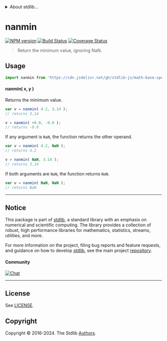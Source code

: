 <!--

@license Apache-2.0

Copyright (c) 2024 The Stdlib Authors.

Licensed under the Apache License, Version 2.0 (the "License");
you may not use this file except in compliance with the License.
You may obtain a copy of the License at

   http://www.apache.org/licenses/LICENSE-2.0

Unless required by applicable law or agreed to in writing, software
distributed under the License is distributed on an "AS IS" BASIS,
WITHOUT WARRANTIES OR CONDITIONS OF ANY KIND, either express or implied.
See the License for the specific language governing permissions and
limitations under the License.

-->


<details>
  <summary>
    About stdlib...
  </summary>
  <p>We believe in a future in which the web is a preferred environment for numerical computation. To help realize this future, we've built stdlib. stdlib is a standard library, with an emphasis on numerical and scientific computation, written in JavaScript (and C) for execution in browsers and in Node.js.</p>
  <p>The library is fully decomposable, being architected in such a way that you can swap out and mix and match APIs and functionality to cater to your exact preferences and use cases.</p>
  <p>When you use stdlib, you can be absolutely certain that you are using the most thorough, rigorous, well-written, studied, documented, tested, measured, and high-quality code out there.</p>
  <p>To join us in bringing numerical computing to the web, get started by checking us out on <a href="https://github.com/stdlib-js/stdlib">GitHub</a>, and please consider <a href="https://opencollective.com/stdlib">financially supporting stdlib</a>. We greatly appreciate your continued support!</p>
</details>

# nanmin

[![NPM version][npm-image]][npm-url] [![Build Status][test-image]][test-url] [![Coverage Status][coverage-image]][coverage-url] <!-- [![dependencies][dependencies-image]][dependencies-url] -->

> Return the minimum value, ignoring NaN.

<!-- Section to include introductory text. Make sure to keep an empty line after the intro `section` element and another before the `/section` close. -->

<section class="intro">

</section>

<!-- /.intro -->

<!-- Package usage documentation. -->



<section class="usage">

## Usage

```javascript
import nanmin from 'https://cdn.jsdelivr.net/gh/stdlib-js/math-base-special-nanmin@deno/mod.js';
```

#### nanmin( x, y )

Returns the minimum value.

```javascript
var v = nanmin( 4.2, 3.14 );
// returns 3.14

v = nanmin( +0.0, -0.0 );
// returns -0.0
```

If any argument is `NaN`, the function returns the other operand.

```javascript
var v = nanmin( 4.2, NaN );
// returns 4.2

v = nanmin( NaN, 3.14 );
// returns 3.14
```

If both arguments are `NaN`, the function returns `NaN`.

```javascript
var v = nanmin( NaN, NaN );
// returns NaN
```

</section>

<!-- /.usage -->

<!-- Package usage notes. Make sure to keep an empty line after the `section` element and another before the `/section` close. -->

<section class="notes">

</section>

<!-- Section for related `stdlib` packages. Do not manually edit this section, as it is automatically populated. -->

<section class="related">

</section>

<!-- /.related -->

<!-- Section for all links. Make sure to keep an empty line after the `section` element and another before the `/section` close. -->


<section class="main-repo" >

* * *

## Notice

This package is part of [stdlib][stdlib], a standard library with an emphasis on numerical and scientific computing. The library provides a collection of robust, high performance libraries for mathematics, statistics, streams, utilities, and more.

For more information on the project, filing bug reports and feature requests, and guidance on how to develop [stdlib][stdlib], see the main project [repository][stdlib].

#### Community

[![Chat][chat-image]][chat-url]

---

## License

See [LICENSE][stdlib-license].


## Copyright

Copyright &copy; 2016-2024. The Stdlib [Authors][stdlib-authors].

</section>

<!-- /.stdlib -->

<!-- Section for all links. Make sure to keep an empty line after the `section` element and another before the `/section` close. -->

<section class="links">

[npm-image]: http://img.shields.io/npm/v/@stdlib/math-base-special-nanmin.svg
[npm-url]: https://npmjs.org/package/@stdlib/math-base-special-nanmin

[test-image]: https://github.com/stdlib-js/math-base-special-nanmin/actions/workflows/test.yml/badge.svg?branch=v0.0.2
[test-url]: https://github.com/stdlib-js/math-base-special-nanmin/actions/workflows/test.yml?query=branch:v0.0.2

[coverage-image]: https://img.shields.io/codecov/c/github/stdlib-js/math-base-special-nanmin/main.svg
[coverage-url]: https://codecov.io/github/stdlib-js/math-base-special-nanmin?branch=main

<!--

[dependencies-image]: https://img.shields.io/david/stdlib-js/math-base-special-nanmin.svg
[dependencies-url]: https://david-dm.org/stdlib-js/math-base-special-nanmin/main

-->

[chat-image]: https://img.shields.io/gitter/room/stdlib-js/stdlib.svg
[chat-url]: https://app.gitter.im/#/room/#stdlib-js_stdlib:gitter.im

[stdlib]: https://github.com/stdlib-js/stdlib

[stdlib-authors]: https://github.com/stdlib-js/stdlib/graphs/contributors

[umd]: https://github.com/umdjs/umd
[es-module]: https://developer.mozilla.org/en-US/docs/Web/JavaScript/Guide/Modules

[deno-url]: https://github.com/stdlib-js/math-base-special-nanmin/tree/deno
[deno-readme]: https://github.com/stdlib-js/math-base-special-nanmin/blob/deno/README.md
[umd-url]: https://github.com/stdlib-js/math-base-special-nanmin/tree/umd
[umd-readme]: https://github.com/stdlib-js/math-base-special-nanmin/blob/umd/README.md
[esm-url]: https://github.com/stdlib-js/math-base-special-nanmin/tree/esm
[esm-readme]: https://github.com/stdlib-js/math-base-special-nanmin/blob/esm/README.md
[branches-url]: https://github.com/stdlib-js/math-base-special-nanmin/blob/main/branches.md

[stdlib-license]: https://raw.githubusercontent.com/stdlib-js/math-base-special-nanmin/main/LICENSE

<!-- <related-links> -->

<!-- </related-links> -->

</section>

<!-- /.links -->
